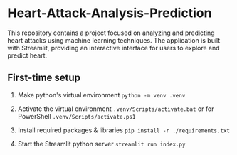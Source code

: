 # Heart-Attack-Analysis-Prediction
This repository contains a project focused on analyzing and predicting heart attacks using machine learning techniques. The application is built with Streamlit, providing an interactive interface for users to explore and predict heart.

## First-time setup

 1. Make python's virtual environment
	`python -m venv .venv`
	
 2. Activate the virtual environment
  `.venv/Scripts/activate.bat`
  or for PowerShell 
  `.venv/Scripts/activate.ps1`
  
 3. Install required packages & libraries
  `pip install -r ./requirements.txt`
  
 4. Start the Streamlit python server
  `streamlit run index.py`
